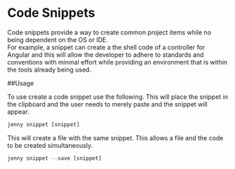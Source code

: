 ﻿# Code Snippets

Code snippets provide a way to create common project items while no being dependent on the OS or IDE.  
For example, a snippet can create a the shell code of a controller for Angular and this will allow
the developer to adhere to standards and conventions with minmal effort while providing an environment 
that is within the tools already being used.

##Usage

To use create a code snippet use the following.  This will place the snippet in the clipboard and 
the user needs to merely paste and the snippet will appear.

```javascript
jenny snippet [snippet]
```

This will create a file with the same snippet.  This allows a file and the code to be created 
simultaneously.

```javascript
jenny snippet --save [snippet]
```